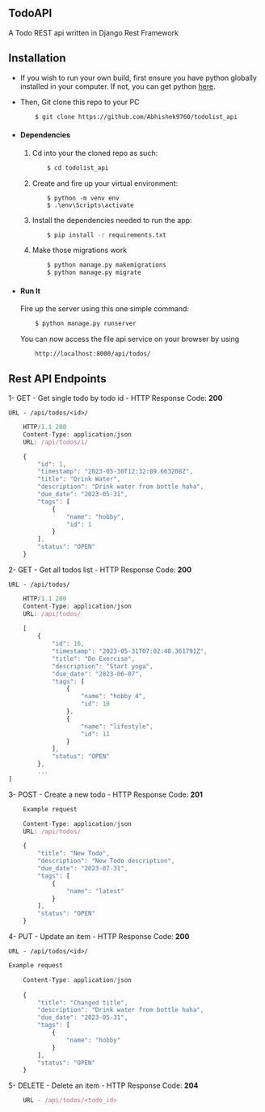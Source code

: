 
## TodoAPI

A Todo REST api written in Django Rest Framework

## Installation
* If you wish to run your own build, first ensure you have python globally installed in your computer. If not, you can get python [here](https://www.python.org").
* Then, Git clone this repo to your PC
    ```bash
        $ git clone https://github.com/Abhishek9760/todolist_api
    ```

* #### Dependencies
    1. Cd into your the cloned repo as such:
        ```bash
            $ cd todolist_api
        ```
    2. Create and fire up your virtual environment:
        ```windows
            $ python -m venv env
            $ .\env\Scripts\activate
        ```
    3. Install the dependencies needed to run the app:
        ```bash
            $ pip install -r requirements.txt
        ```
    4. Make those migrations work
        ```bash
            $ python manage.py makemigrations
            $ python manage.py migrate
        ```

* #### Run It
    Fire up the server using this one simple command:
    ```bash
        $ python manage.py runserver
    ```
    You can now access the file api service on your browser by using
    ```
        http://localhost:8000/api/todos/
    ```


## Rest API Endpoints

1- GET - Get single todo by todo id - HTTP Response Code: **200**

`URL - /api/todos/<id>/`
```javascript
    HTTP/1.1 200
    Content-Type: application/json
    URL: /api/todos/1/

    {
        "id": 1,
        "timestamp": "2023-05-30T12:32:09.663208Z",
        "title": "Drink Water",
        "description": "Drink water from bottle haha",
        "due_date": "2023-05-31",
        "tags": [
            {
                "name": "hobby",
                "id": 1
            }
        ],
        "status": "OPEN"
    }
```
2- GET - Get all todos list - HTTP Response Code: **200**

`URL - /api/todos/`
```javascript
    HTTP/1.1 200
    Content-Type: application/json
    URL: /api/todos/
    
    [
        {
            "id": 16,
            "timestamp": "2023-05-31T07:02:48.361791Z",
            "title": "Do Exercise",
            "description": "Start yoga",
            "due_date": "2023-06-07",
            "tags": [
                {
                    "name": "hobby 4",
                    "id": 10
                },
                {
                    "name": "lifestyle",
                    "id": 11
                }
            ],
            "status": "OPEN"
        },
        ...
]
```

3- POST - Create a new todo - HTTP Response Code: **201**
```javascript
    Example request

    Content-Type: application/json
    URL: /api/todos/

    {
        "title": "New Todo",
        "description": "New Todo description",
        "due_date": "2023-07-31",
        "tags": [
            {
                "name": "latest"
            }
        ],
        "status": "OPEN"
    }

```
4- PUT - Update an item - HTTP Response Code: **200** 

`URL - /api/todos/<id>/`
```javascript
Example request

    Content-Type: application/json
 
    {
        "title": "Changed title",
        "description": "Drink water from bottle haha",
        "due_date": "2023-05-31",
        "tags": [
            {
                "name": "hobby"
            }
        ],
        "status": "OPEN"
    }
```

5- DELETE - Delete an item - HTTP Response Code: **204**
```javascript
    URL - /api/todos/<todo_id> 
```

